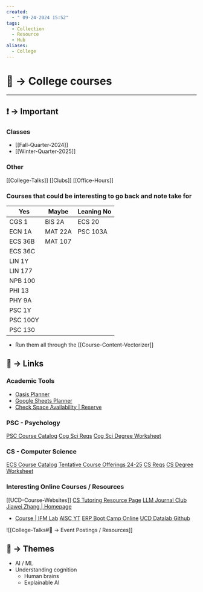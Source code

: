 ```yaml
---
created:
  - " 09-24-2024 15:52"
tags:
  - Collection
  - Resource
  - Hub
aliases:
  - College
---
```



# 📗 -> College courses
---
## ❗ ->  Important
### Classes
- [[Fall-Quarter-2024]]
- [[Winter-Quarter-2025]]


### Other
[[College-Talks]]
[[Clubs]]
[[Office-Hours]]


### Courses that could be interesting to go back and note take for
| Yes      | Maybe   | Leaning No |
| -------- | ------- | ---------- |
| CGS 1    | BIS 2A  | ECS 20     |
| ECN 1A   | MAT 22A | PSC 103A   |
| ECS 36B  | MAT 107 |            |
| ECS 36C  |         |            |
| LIN 1Y   |         |            |
| LIN 177  |         |            |
| NPB 100  |         |            |
| PHI 13   |         |            |
| PHY 9A   |         |            |
| PSC 1Y   |         |            |
| PSC 100Y |         |            |
| PSC 130  |         |            |
- Run them all through the [[Course-Content-Vectorizer]]


## 🔗 -> Links
### Academic Tools
- [Oasis Planner](https://oasis.ucdavis.edu/forms/academicplan/?draftId=801691&sv=true)
- [Google Sheets Planner](https://docs.google.com/spreadsheets/d/1__G4rgF0VkzTWZtMhcLAgzr1wVP5iUdgctAXhnoWkYY/edit?gid=2038945149#gid=2038945149)
- [Check Space Availability | Reserve](https://ces-apps.ucdavis.edu/Public/plan/space/index.cfm?ticket=ST-273805--OVc4v457LXsxHkQSYY-cqHhXHg-casweb7)

### PSC - Psychology
[PSC Course Catalog](https://catalog.ucdavis.edu/courses-subject-code/psc/)
[Cog Sci Reqs](https://catalog.ucdavis.edu/departments-programs-degrees/cognitive-science/cognitive-science-bs/#requirementstext)
[Cog Sci Degree Worksheet](https://oasis.ucdavis.edu/forms/worksheet/worksheet.aspx?worksheetId=775640&sv=true)

### CS - Computer Science
[ECS Course Catalog](https://catalog.ucdavis.edu/courses-subject-code/ecs/)
[Tentative Course Offerings 24-25](https://cs.ucdavis.edu/course-schedule)
[CS Reqs](https://catalog.ucdavis.edu/departments-programs-degrees/computer-science-engineering/computer-science-engineering-bs/#requirementstext)
[CS Degree Worksheet](https://oasis.ucdavis.edu/forms/worksheet/worksheet.aspx?worksheetId=797733&sv=true)

### Interesting Online Courses / Resources
[[UCD-Course-Websites]]
[CS Tutoring Resource Page](https://ucd-cs-tutoring.notion.site/UCD-CS-Tutoring-Notion-Page-1394d2cecf0d4f36805fa1376f9758cc)
[LLM Journal Club](https://g-simmons.github.io/llm_persona_website/journal.html)
[Jiawei Zhang | Homepage](https://jiaweizhang.net/)
- [Course | IFM Lab](https://www.ifmlab.org/courses.html)
[AISC YT](https://www.youtube.com/@aiscdavis/videos) 
[ERP Boot Camp Online](https://erpinfo.org/the-erp-boot-camp)
[UCD Datalab Github](https://github.com/orgs/ucdavisdatalab/repositories)

![[College-Talks#🔗 -> Event Postings / Resources]]


## 📌 -> Themes
- AI / ML
- Understanding cognition
	- Human brains
	- Explainable AI

